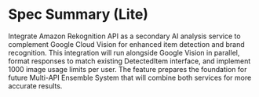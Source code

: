 # Spec Summary (Lite)

Integrate Amazon Rekognition API as a secondary AI analysis service to complement Google Cloud Vision for enhanced item detection and brand recognition. This integration will run alongside Google Vision in parallel, format responses to match existing DetectedItem interface, and implement 1000 image usage limits per user. The feature prepares the foundation for future Multi-API Ensemble System that will combine both services for more accurate results.
